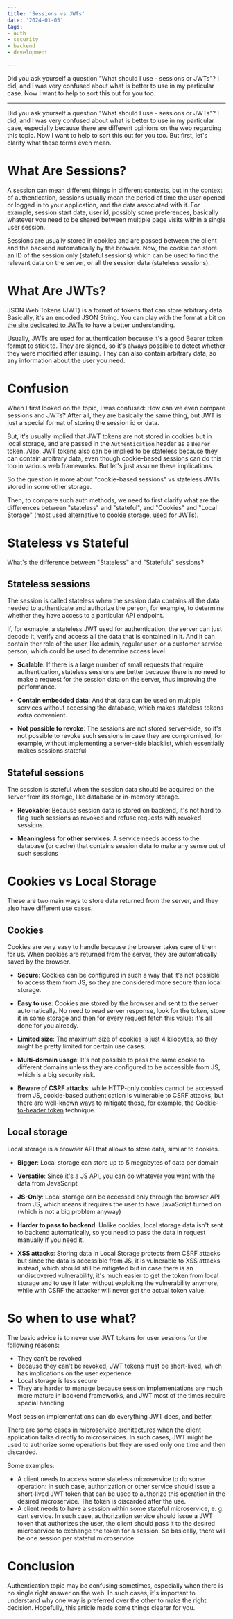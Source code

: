```yaml
---
title: 'Sessions vs JWTs'
date: '2024-01-05'
tags:
- auth
- security
- backend
- development

---
```


Did you ask yourself a question "What should I use - sessions or JWTs"?
I did, and I was very confused about
what is better to use in my particular case. Now I want to help to
sort this out for you too.

---

Did you ask yourself a question "What should I use - sessions or JWTs"?
I did, and I was very confused about
what is better to use in my particular case, especially because there are
different opinions on the web regarding this topic. Now I want to help to
sort this out for you too. But first, let's clarify what these terms even mean.

# What Are Sessions?
A session can mean different things in different contexts, but in the context
of authentication, sessions usually mean the period of time the user opened or
logged in to your application, and the data associated with it. For example,
session start date, user id, possibly some preferences, basically whatever
you need to be shared between multiple page visits within a single user
session.

Sessions are usually stored in cookies and are passed between the client and
the backend automatically by the browser. Now, the cookie can store an ID of
the session only (stateful sessions) which can be used to find the relevant
data on the server, or all the session data (stateless sessions).

# What Are JWTs?
JSON Web Tokens (JWT) is a format of tokens that can store arbitrary data.
Basically, it's an encoded JSON String. You can play with the format a bit
on [the site dedicated to JWTs](https://jwt.io) to have a better understanding.

Usually, JWTs are used for authentication because it's a good Bearer token
format to stick to. They are signed, so it's always possible to detect whether
they were modified after issuing. They can also contain arbitrary data, so
any information about the user you need.

# Confusion
When I first looked on the topic, I was confused: How can we even compare
sessions and JWTs? After all, they are basically the same thing, but
JWT is just a special format of storing the session id or data.

But, it's usually implied that JWT tokens are not stored in cookies but
 in local storage, and are passed in the `Authentication` header as a
`Bearer` token. Also, JWT tokens also can be implied to be stateless because
they can contain arbitrary data, even though cookie-based sessions can do this
too in various web frameworks. But let's just assume these implications.

So the question is more about "cookie-based sessions" vs stateless JWTs stored
in some other storage.

Then, to compare such auth methods, we need to first clarify what are the
differences between "stateless" and "stateful", and "Cookies" and
"Local Storage" (most used alternative to cookie storage, used for JWTs).

# Stateless vs Stateful
What's the difference between "Stateless" and "Statefuls" sessions?

## Stateless sessions
The session is called stateless when the session data contains all the data
needed to authenticate and authorize the person, for example, to determine
whether they have access to a particular API endpoint.

If, for exmaple, a stateless JWT used for authentication, the server can just
decode it, verify and access all the data that is contained in it. And it
can contain ther role of the user, like admin, regular user,
or a customer service person, which could be used to determine access level.

* **Scalable**: If there is a large number of small requests that require
authentication, stateless sessions are better because there is no need to
make a request for the session data on the server, thus improving the
performance.

* **Contain embedded data**: And that data can be used on multiple services
without accessing the database, which makes stateless tokens extra convenient.

* **Not possible to revoke**: The sessions are not stored server-side, so it's
not possible to revoke such sessions in case they are compromised, for example,
without implementing a server-side blacklist, which essentially makes sessions
stateful

## Stateful sessions
The session is stateful when the session data should be acquired on the server
from its storage, like database or in-memory storage.

* **Revokable**: Because session data is stored on backend, it's not hard to
flag such sessions as revoked and refuse requests with revoked sessions.

* **Meaningless for other services**: A service needs access to the database
(or cache) that contains session data to make any sense out of such sessions

# Cookies vs Local Storage
These are two main ways to store data returned from the server, and they also
have different use cases.

## Cookies
Cookies are very easy to handle because the browser takes care of them for us.
When cookies are returned from the server, they are automatically saved by the
browser.

* **Secure**: Cookies can be configured in such a way that it's not possible
to access them from JS, so they are considered more secure than local storage.

* **Easy to use**: Cookies are stored by the browser and sent to the server
automatically. No need to read server response, look for the token, store it
in some storage and then for every request fetch this value: it's all done for
you already.

* **Limited size**: The maximum size of cookies is just 4 kilobytes, so they
might be pretty limited for certain use cases.

* **Multi-domain usage**: It's not possible to pass the same cookie to
different domains unless they are configured to be accessible from JS, which
is a big security risk.

* **Beware of CSRF attacks**: while HTTP-only cookies cannot be accessed from
JS, cookie-based authentication is vulnerable to CSRF attacks, but there are
well-known ways to mitigate those, for example, the [Cookie-to-header token](https://en.wikipedia.org/wiki/Cross-site_request_forgery#Cookie-to-header_token)
technique.

## Local storage
Local storage is a browser API that allows to store data, similar to cookies.

* **Bigger**: Local storage can store up to 5 megabytes of data per domain

* **Versatile**: Since it's a JS API, you can do whatever you want with the
data from JavaScript

* **JS-Only**: Local storage can be accessed only through the browser API
from JS, which means it requires the user to have JavaScript turned on (which
is not a big problem anyway)

* **Harder to pass to backend**: Unlike cookies, local storage data isn't sent
to backend automatically, so you need to pass the data in request manually
if you need it.

* **XSS attacks**: Storing data in Local Storage protects from CSRF attacks
but since the data is accessible from JS, it is vulnerable to
XSS attacks instead, which should still be mitigated but in case there is
an undiscovered vulnerability, it's much easier to get the token from local
storage and to use it later without exploiting the vulnerability anymore,
while with CSRF the attacker will never get the actual token value.

# So when to use what?
The basic advice is to never use JWT tokens for user sessions for the following
reasons:
* They can't be revoked
* Because they can't be revoked, JWT tokens must be short-lived, which
has implications on the user experience
* Local storage is less secure
* They are harder to manage because session implementations are much more
mature in backend frameworks, and JWT most of the times require special
handling

Most session implementations can do everything JWT does, and better.

There are some cases in microservice architectures when the client application
talks directly to microservices. In such cases, JWT might be used to authorize
some operations but they are used only one time and then discarded.

Some examples:
* A client needs to access some stateless microservice to do some operation:
In such case, authorization or other service should issue a short-lived
JWT token that can be used to authorize this operation in the desired
microservice. The token is discarded after the use.
* A client needs to have a session within some stateful microservice, e. g.
cart service. In such case, authorization service should issue a JWT token
that authorizes the user, the client should pass it to the desired microservice
to exchange the token for a session. So basically, there will be one session
per stateful microservice.

# Conclusion
Authentication topic may be confusing sometimes, especially when there is no
single right answer on the web. In such cases, it's important to understand
why one way is preferred over the other to make the right decision. Hopefully,
this article made some things clearer for you.

